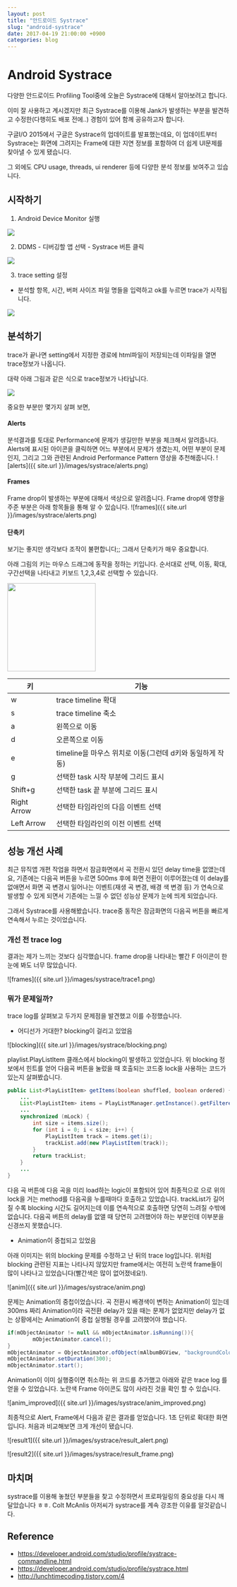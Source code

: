 ```yaml
---
layout: post
title: "안드로이드 Systrace"
slug: "android-systrace"
date: 2017-04-19 21:00:00 +0900
categories: blog
---
```

# Android Systrace

다양한 안드로이드 Profiling Tool중에 오늘은 Systrace에 대해서 알아보려고 합니다.

이미 잘 사용하고 계시겠지만 최근 Systrace를 이용해 Jank가 발생하는 부분을 발견하고 수정한(다행히도 배포 전에..) 경험이 있어 함께 공유하고자 합니다.

구글I/O 2015에서 구글은 Systrace의 업데이트를 발표했는데요, 이 업데이트부터 Systrace는 화면에 그려지는 Frame에 대한 지연 정보를 포함하여 더 쉽게 UI문제를 찾아낼 수 있게 됐습니다.

그 외에도 CPU usage, threads, ui renderer 등에 다양한 분석 정보를 보여주고 있습니다.

## 시작하기

1. Android Device Monitor 실행<br>
<img src="https://developer.android.com/images/tools/performance/systrace/gettingstarted_image001.png">

2. DDMS - 디버깅할 앱 선택 - Systrace 버튼 클릭<br>
<img src="https://developer.android.com/images/tools/performance/systrace/gettingstarted_image003.png">

3. trace setting 설정
  - 분석할 항목, 시간, 버퍼 사이즈 파일 명들을 입력하고 ok를 누르면 trace가 시작됩니다.<br>
<img src="https://developer.android.com/images/tools/performance/systrace/gettingstarted_image004.png">


## 분석하기

trace가 끝나면 setting에서 지정한 경로에 html파일이 저장되는데 이파일을 열면 trace정보가 나옵니다.

대략 아래 그림과 같은 식으로 trace정보가 나타납니다.

<img src="https://developer.android.com/images/systrace/overview.png">

중요한 부분만 몇가지 살펴 보면,

#### Alerts

분석결과를 토대로 Performance에 문제가 생길만한 부분을 체크해서 알려줍니다. Alerts에 표시된 아이콘을 클릭하면 어느 부분에서 문제가 생겼는지, 어떤 부분이 문제인지, 그리고 그와 관련된 Android Performance Pattern 영상을 추천해줍니다.
![alerts]({{ site.url }}/images/systrace/alerts.png)

#### Frames

Frame drop이 발생하는 부분에 대해서 색상으로 알려줍니다. Frame drop에 영향을 주준 부분은 아래 항목들을 통해 알 수 있습니다.
![frames]({{ site.url }}/images/systrace/alerts.png)

#### 단축키

보기는 좋지만 생각보다 조작이 불편합니다;; 그래서 단축키가 매우 중요합니다.

아래 그림의 키는 마우스 드래그에 동작을 정하는 키입니다. 순서대로 선택, 이동, 확대, 구간선택을 나타내고 키보드 1,2,3,4로 선택할 수 있습니다.

<img src="{{ site.url }}/images/systrace/shortcut.png" width="200">

| 키          | 기능                                                      |
|-------------|-----------------------------------------------------------|
| w           | trace timeline 확대                                       |
| s           | trace timeline 축소                                       |
| a           | 왼쪽으로 이동                                             |
| d           | 오른쪽으로 이동                                           |
| e           | timeline을 마우스 위치로 이동(그런데 d키와 동일하게 작동) |
| g           | 선택한 task 시작 부분에 그리드 표시                       |
| Shift+g     | 선택한 task 끝 부분에 그리드 표시                         |
| Right Arrow | 선택한 타임라인의 다음 이벤트 선택                        |
| Left Arrow  | 선택한 타임라인의 이전 이벤트 선택                        |


## 성능 개선 사례

최근 뮤직앱 개편 작업을 하면서 잠금화면에서 곡 전환시 있던 delay time을 없앴는데요, 기존에는 다음곡 버튼을 누르면 500ms 후에 화면 전환이 이루어졌는데 이 delay를 없애면서 화면 곡 변경시 일어나는 이벤트(재생 곡 변경, 배경 색 변경 등) 가 연속으로 발생할 수 있게 되면서 기존에는 느낄 수 없던 성능상 문제가 눈에 띄게 되었습니다.

그래서 Systrace를 사용해봤습니다. trace중 동작은 잠금화면의 다음곡 버튼을 빠르게 연속해서 누르는 것이었습니다.

### 개선 전 trace log

결과는 제가 느끼는 것보다 심각했습니다. frame drop을 나타내는 빨간 F 아이콘이 한눈에 봐도 너무 많았습니다.

![frames]({{ site.url }}/images/systrace/trace1.png)

### 뭐가 문제일까?

trace log를 살펴보고 두가지 문제점을 발견했고 이를 수정했습니다.

 - 어디선가 거대한? blocking이 걸리고 있었음

![blocking]({{ site.url }}/images/systrace/blocking.png)

playlist.PlayListItem 클래스에서 blocking이 발생하고 있었습니다. 위 blocking 정보에서 힌트를 얻어 다음곡 버튼을 눌렀을 때 호출되는 코드중 lock을 사용하는 코드가 있는지 살펴봤습니다.

```java
public List<PlayListItem> getItems(boolean shuffled, boolean ordered) {
    ...
    List<PlayListItem> items = PlayListManager.getInstance().getFilteredPlayListItems(shuffled);
    ...
    synchronized (mLock) {
        int size = items.size();
        for (int i = 0; i < size; i++) {
            PlayListItem track = items.get(i);
            trackList.add(new PlayListItem(track));
        }
        return trackList;
    }
    ...
}
```

다음 곡 버튼에 다음 곡을 미리 load하는 logic이 포함되어 있어 최종적으로 으로 위의 lock을 거는 method를 다음곡을 누를때마다 호출하고 있었습니다. trackList가 길어질 수록 blocking 시간도 길어지는데 이를 연속적으로 호출하면 당연히 느려질 수밖에 없습니다. 다음곡 버튼의 delay를 없앨 때 당연히 고려했어야 하는 부분인데 이부분을 신경쓰지 못했습니다.

- Animation이 중첩되고 있었음

아래 이미지는 위의 blocking 문제를 수정하고 난 뒤의 trace log입니다. 위처럼 blocking 관련된 지표는 나타나지 않았지만 frame에서는 여전히 노란색 frame들이 많이 나타나고 있었습니다(빨간색은 많이 없어졌네요!).

![anim]({{ site.url }}/images/systrace/anim.png)

문제는 Animation의 중첩이었습니다. 곡 전환시 배경색이 변하는 Animation이 있는데 300ms 짜리 Animation이라 곡전환 delay가 있을 때는 문제가 없었지만 delay가 없는 상황에서는 Animation이 중첩 실행될 경우를 고려했어야 했습니다.

```java
if(mObjectAnimator != null && mObjectAnimator.isRunning()){
        mObjectAnimator.cancel();
}
mObjectAnimator = ObjectAnimator.ofObject(mAlbumBGView, "backgroundColor", new ArgbEvaluator(), lastColor, newColor);
mObjectAnimator.setDuration(300);
mObjectAnimator.start();
```

Animation이 이미 실행중이면 취소하는 위 코드를 추가했고 아래와 같은 trace log 를 얻을 수 있었습니다. 노란색 Frame 아이콘도 많이 사라진 것을 확인 할 수 있습니다.

![anim_improved]({{ site.url }}/images/systrace/anim_improved.png)

최종적으로 Alert, Frame에서 다음과 같은 결과를 얻었습니다. 1초 단위로 확대한 화면입니다. 처음과 비교해보면 크게 개선이 됐습니다.

![result1]({{ site.url }}/images/systrace/result_alert.png)

![result2]({{ site.url }}/images/systrace/result_frame.png)


## 마치며

systrace를 이용해 놓쳤던 부분들을 찾고 수정하면서 프로파일링의 중요성을 다시 깨달았습니다 ㅎㅎ. Colt McAnlis 아저씨가 systrace를 계속 강조한 이유를 알것같습니다. 

## Reference
- https://developer.android.com/studio/profile/systrace-commandline.html
- https://developer.android.com/studio/profile/systrace.html
- http://lunchtimecoding.tistory.com/4